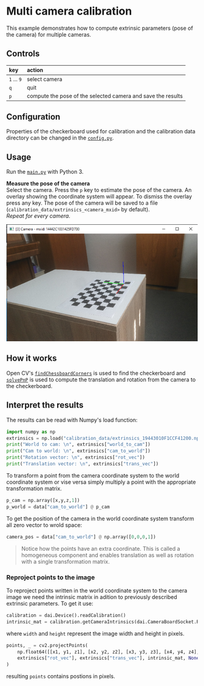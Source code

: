 # Multi camera calibration

This example demonstrates how to compute extrinsic parameters (pose of the camera) for multiple cameras.

## Controls

| key | action |
| :---------- | :----------------------------------------------------------- |
| `1` ... `9` | select camera |
| `q` | quit |
| `p` | compute the pose of the selected camera and save the results |

## Configuration

Properties of the checkerboard used for calibration and the calibration data directory can be changed in the [`config.py`](config.py).

## Usage

Run the [`main.py`](main.py) with Python 3.

__Measure the pose of the camera__ \
Select the camera. Press the `p` key to estimate the pose of the camera. An overlay showing the coordinate system will appear. To dismiss the overlay press any key. The pose of the camera will be saved to a file (`calibration_data/extrinsics_<camera_mxid>` by default). \
_Repeat for every camera_.

![pose estimation](img/pose.png)

## How it works

Open CV's [`findChessboardCorners`](https://docs.opencv.org/4.x/d9/d0c/group__calib3d.html#ga93efa9b0aa890de240ca32b11253dd4a) is used to find the checkerboard and [`solvePnP`](https://docs.opencv.org/4.x/d9/d0c/group__calib3d.html#ga549c2075fac14829ff4a58bc931c033d) is used to compute the translation and rotation from the camera to the checkerboard.

## Interpret the results

The results can be read with Numpy's load function:

```python
import numpy as np
extrinsics = np.load("calibration_data/extrinsics_19443010F1CCF41200.npz")
print("World to cam: \n", extrinsics["world_to_cam"])
print("Cam to world: \n", extrinsics["cam_to_world"])
print("Rotation vector: \n", extrinsics["rot_vec"])
print("Translation vector: \n", extrinsics["trans_vec"])
```

To transform a point from the camera coordinate system to the world coordinate system or vise versa simply multiply a point with the appropriate transformation matrix.

```python
p_cam = np.array([x,y,z,1])
p_world = data["cam_to_world"] @ p_cam
```

To get the position of the camera in the world coordinate system transform all zero vector to wrold space:

```python
camera_pos = data["cam_to_world"] @ np.array([0,0,0,1])
```

> Notice how the points have an extra coordinate. This is called a homogeneous component and enables translation as well as rotation with a single transformation matrix.

### Reproject points to the image

To reproject points written in the world coordinate system to the camera image we need the intrinsic matrix in adition to previously described extrinsic parameters. To get it use:

```python
calibration = dai.Device().readCalibration()
intrinsic_mat = calibration.getCameraIntrinsics(dai.CameraBoardSocket.RGB, width, height)
```

where `width` and `height` represent the image width and height in pixels.

```python
points, _ = cv2.projectPoints(
	np.float64([[x1, y1, z1], [x2, y2, z2], [x3, y3, z3], [x4, y4, z4], ...]), 
	extrinsics["rot_vec"], extrinsics["trans_vec"], intrinsic_mat, None
)
```

resulting `points` contains postions in pixels.

